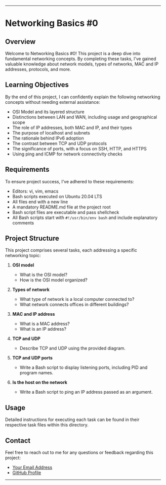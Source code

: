 

---

# Networking Basics #0 

## Overview
Welcome to Networking Basics #0! This project is a deep dive into fundamental networking concepts. By completing these tasks, I've gained valuable knowledge about network models, types of networks, MAC and IP addresses, protocols, and more.


## Learning Objectives
By the end of this project, I can confidently explain the following networking concepts without needing external assistance:

- OSI Model and its layered structure
- Distinctions between LAN and WAN, including usage and geographical scope
- The role of IP addresses, both MAC and IP, and their types
- The purpose of localhost and subnets
- The rationale behind IPv6 adoption
- The contrast between TCP and UDP protocols
- The significance of ports, with a focus on SSH, HTTP, and HTTPS
- Using ping and ICMP for network connectivity checks

## Requirements
To ensure project success, I've adhered to these requirements:

- Editors: vi, vim, emacs
- Bash scripts executed on Ubuntu 20.04 LTS
- All files end with a new line
- A mandatory README.md file at the project root
- Bash script files are executable and pass shellcheck
- All Bash scripts start with `#!/usr/bin/env bash` and include explanatory comments

## Project Structure
This project comprises several tasks, each addressing a specific networking topic:

1. **OSI model**
    - What is the OSI model?
    - How is the OSI model organized?

2. **Types of network**
    - What type of network is a local computer connected to?
    - What network connects offices in different buildings?

3. **MAC and IP address**
    - What is a MAC address?
    - What is an IP address?

4. **TCP and UDP**
    - Describe TCP and UDP using the provided diagram.

5. **TCP and UDP ports**
   - Write a Bash script to display listening ports, including PID and program names.

6. **Is the host on the network**
   - Write a Bash script to ping an IP address passed as an argument.


## Usage
Detailed instructions for executing each task can be found in their respective task files within this directory.

## Contact
Feel free to reach out to me for any questions or feedback regarding this project:
- [Your Email Address](mailto:ankigilbertokosso.com)
- [GitHub Profile](https://github.com/AnkiGilbertOkosso)

---


